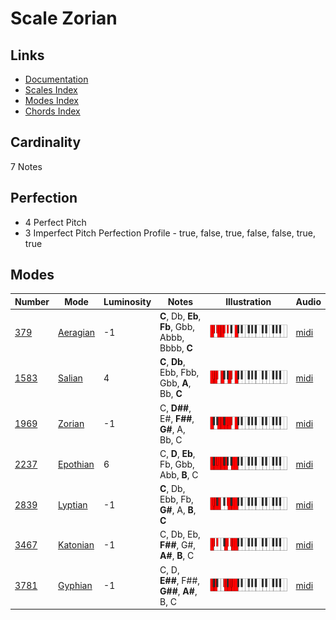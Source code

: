 # Scale Zorian

## Links

- [Documentation](README.md)
- [Scales Index](Scales.md)
- [Modes Index](Modes.md)
- [Chords Index](Chords.md)

## Cardinality

7 Notes

## Perfection

- 4 Perfect Pitch
- 3 Imperfect Pitch
Perfection Profile - true, false, true, false, false, true, true

## Modes

| Number | Mode | Luminosity | Notes | Illustration | Audio |
|--------|------|------------|-------|--------------|-------|
| [379](https://ianring.com/musictheory/scales/379) | [Aeragian](ModeAeragian.md) | -1 | **C**, Db, **Eb**, **Fb**, Gbb, Abbb, Bbbb, **C** | ![CNaturalAeragian](ModeCNaturalAeragian.png) | [midi](https://github.com/edipermadi/music/blob/main/docs/ModeCNaturalAeragian.mid?raw=true) | 
| [1583](https://ianring.com/musictheory/scales/1583) | [Salian](ModeSalian.md) | 4 | **C**, **Db**, Ebb, Fbb, Gbb, **A**, Bb, **C** | ![CNaturalSalian](ModeCNaturalSalian.png) | [midi](https://github.com/edipermadi/music/blob/main/docs/ModeCNaturalSalian.mid?raw=true) | 
| [1969](https://ianring.com/musictheory/scales/1969) | [Zorian](ModeZorian.md) | -1 | C, **D##**, E#, **F##**, **G#**, A, Bb, C | ![CNaturalZorian](ModeCNaturalZorian.png) | [midi](https://github.com/edipermadi/music/blob/main/docs/ModeCNaturalZorian.mid?raw=true) | 
| [2237](https://ianring.com/musictheory/scales/2237) | [Epothian](ModeEpothian.md) | 6 | C, **D**, **Eb**, Fb, Gbb, Abb, **B**, C | ![CNaturalEpothian](ModeCNaturalEpothian.png) | [midi](https://github.com/edipermadi/music/blob/main/docs/ModeCNaturalEpothian.mid?raw=true) | 
| [2839](https://ianring.com/musictheory/scales/2839) | [Lyptian](ModeLyptian.md) | -1 | **C**, Db, Ebb, Fb, **G#**, A, **B**, **C** | ![CNaturalLyptian](ModeCNaturalLyptian.png) | [midi](https://github.com/edipermadi/music/blob/main/docs/ModeCNaturalLyptian.mid?raw=true) | 
| [3467](https://ianring.com/musictheory/scales/3467) | [Katonian](ModeKatonian.md) | -1 | C, Db, Eb, **F##**, G#, **A#**, **B**, C | ![CNaturalKatonian](ModeCNaturalKatonian.png) | [midi](https://github.com/edipermadi/music/blob/main/docs/ModeCNaturalKatonian.mid?raw=true) | 
| [3781](https://ianring.com/musictheory/scales/3781) | [Gyphian](ModeGyphian.md) | -1 | C, D, **E##**, F##, **G##**, **A#**, B, C | ![CNaturalGyphian](ModeCNaturalGyphian.png) | [midi](https://github.com/edipermadi/music/blob/main/docs/ModeCNaturalGyphian.mid?raw=true) | 

